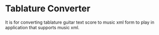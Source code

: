 # Tablature Converter
It is for converting tablature guitar text score to music xml form to play in application that supports music xml.
